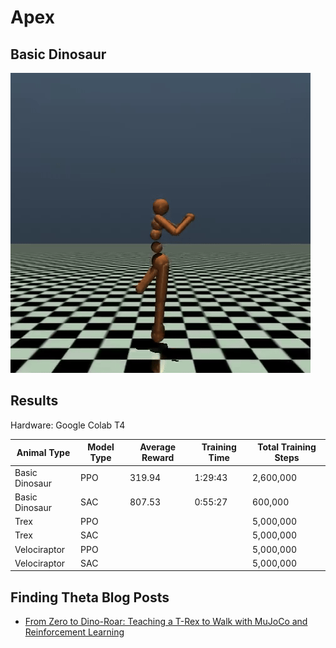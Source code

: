 # Apex

## Basic Dinosaur
![](/Images/ppo_apex.gif)

## Results
Hardware: Google Colab T4

| Animal Type    | Model Type | Average Reward | Training Time | Total Training Steps |
|----------------|------------|----------------|---------------|----------------------|
| Basic Dinosaur | PPO        | 319.94         | 1:29:43       | 2,600,000            |
| Basic Dinosaur | SAC        | 807.53         | 0:55:27       | 600,000              |
| Trex           | PPO        |                |               | 5,000,000            |
| Trex           | SAC        |                |               | 5,000,000            |
| Velociraptor   | PPO        |                |               | 5,000,000            |
| Velociraptor   | SAC        |                |               | 5,000,000            |


## Finding Theta Blog Posts
 - [From Zero to Dino-Roar: Teaching a T-Rex to Walk with MuJoCo and Reinforcement Learning](https://www.findingtheta.com/blog/from-zero-to-dino-roar-teaching-a-t-rex-to-walk-with-mujoco-and-reinforcement-learning)
